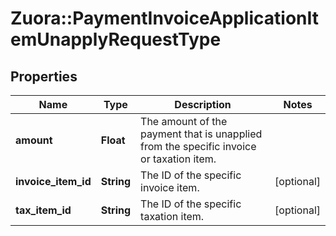 # Zuora::PaymentInvoiceApplicationItemUnapplyRequestType

## Properties
Name | Type | Description | Notes
------------ | ------------- | ------------- | -------------
**amount** | **Float** | The amount of the payment that is unapplied from the specific invoice or taxation item.  | 
**invoice_item_id** | **String** | The ID of the specific invoice item.  | [optional] 
**tax_item_id** | **String** | The ID of the specific taxation item.  | [optional] 


